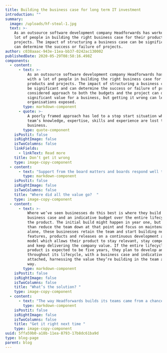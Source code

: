 ```yaml
---
title: Building the business case for long term IT investment
introduction: ""
summary:
  image: /uploads/hf-steal-1.jpg
  text: >-
    As an outsource software development company Headforwards has worked with a
    lot of people in building the right business case for their products and
    projects. The impact of structuring a business case can be significant and
    can determine the success or failure of projects.
author: c038aaac-943e-11ea-bb37-0242ac130002
publishedDate: 2020-05-29T08:58:16.498Z
components:
  - content:
      - text: >-
          As an outsource software development company Headforwards has worked
          with a lot of people in building the right business case for their
          products and projects. The impact of structuring a business case can
          be significant and can determine the success or failure of projects. A
          considered approach to both the budgets and the project can deliver
          significant value for a business, but getting it wrong can leave
          organisations exposed.
        type: markdown-component
      - quote: >-
          A poorly framed approach has led to a stop start situation where a
          team’s knowledge, expertise, skills and experience are lost to the
          business.
        type: quote-component
    isPostit: false
    isRightImage: false
    isTwoColumns: false
    linkFields:
      - linkText: Read more
    title: Don’t get it wrong
    type: image-copy-component
  - content:
      - text: "Support from the board matters and boards respond well to long term value. At Headforwards, we develop close working relationships with our clients. We don’t have benched staff that we drop into projects but rather we recruit teams collaboratively with our clients to make sure we get the right expertise and fit for their needs.  \r\n\n\r\n\nOur approach means that our clients end up with a team that knows their business really well and has an in-depth understanding of their products. They have a highly skilled team that can work quickly and responsively to their needs, delivering them significant value. \r\n\n\r\n\nWe have long term clients that harness this value incredibly successfully, when allocating their Headforwards team as an operational cost within their budgets and not considering them as project based cost.  \r\n\n\r\n\n But we’ve also seen instances where this has been done badly. A poorly framed approach has led to a stop start situation where a team’s knowledge, expertise, skills and experience are lost to the business. \r\n\n\r\n\nCIOs and CTOs that frame projects to their board as short term with specific deliverables need to be very careful as inevitable change in requirement lead to changes in timescales and deliverables. If a specific result is promised for a specific end date and there has been no accounting for change, the board’s expectations aren’t met and funding could be reduced. \r\n\n\r\n\nThe business ends up in a situation where a reduced team is then required to provide maintenance as well as continuing to try to work on future developments which can lead to difficult conversations about delayed delivery timescales for new features. If and when new funding is secured the hiatus means skills have been lost from the team creating the need to re-recruit onto the project. Overall, the process is slower and more expensive."
        type: markdown-component
    isPostit: false
    isRightImage: false
    isTwoColumns: false
    title: "Where did all the value go?  "
    type: image-copy-component
  - content:
      - text: >-
          Where we’ve seen businesses do this best is where they build a
          business case and an indicative budget over the entire lifecycle of
          the product. The initial build might happen in year one, but rather
          than reduce the team down at that point and focus on maintenance
          alone, these businesses retain the team and start building new
          features, products and releases on a continuous development and deploy
          model which allows their product to stay relevant, stay competitive
          and keep delivering the company value. If the entire lifecycle of that
          product is expected to be five years, they plan to develop and deploy
          throughout its lifecycle, with a business case and indicative budget
          attached, harnessing the value they’re building in the team along the
          way.
        type: markdown-component
    isPostit: false
    isRightImage: false
    isTwoColumns: false
    title: "What’s the solution? "
    type: image-copy-component
  - content:
      - text: "The way Headforwards builds its teams came from a chance conversation at a BBQ between one of our founders, Toby Parkins and a product owner from a global corporation. His struggle to get really good outsource developers came from the fact that they don’t bring you the right people, pulling anyone off the bench to work on projects.  \r\n\n\rAt Headforwards we specifically don’t do that to enable our clients and their businesses to really get value from us as an outsource software company. We will build the right time with you, and the value you’ll get as a result relies on you building the right business case."
        type: markdown-component
    isPostit: false
    isRightImage: false
    isTwoColumns: false
    title: "Get it right next time "
    type: image-copy-component
uuid: 5ffa59b0-a18b-11ea-8793-17b8dc61ba9d
type: blog-page
parent: blog
---
```

